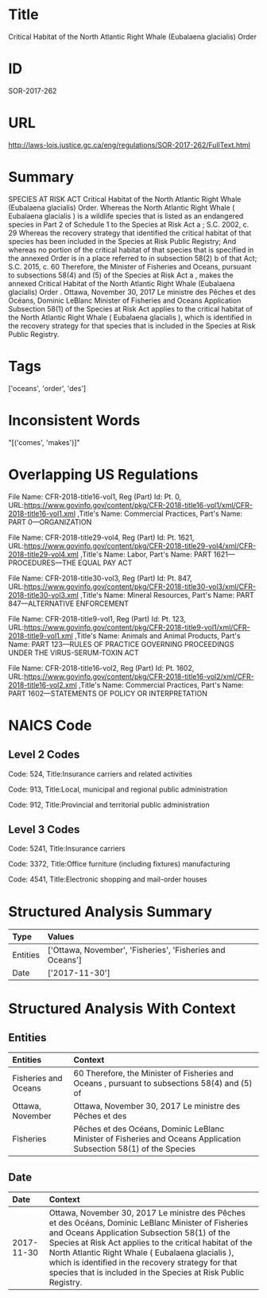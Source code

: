 # Title
Critical Habitat of the North Atlantic Right Whale (Eubalaena glacialis) Order


# ID
SOR-2017-262

# URL
http://laws-lois.justice.gc.ca/eng/regulations/SOR-2017-262/FullText.html


# Summary
SPECIES AT RISK ACT Critical Habitat of the North Atlantic Right Whale (Eubalaena glacialis) Order.
Whereas the North Atlantic Right Whale ( Eubalaena glacialis ) is a wildlife species that is listed as an endangered species in Part 2 of Schedule 1 to the  Species at Risk Act a ; S.C. 2002, c.
29 Whereas the recovery strategy that identified the critical habitat of that species has been included in the Species at Risk Public Registry; And whereas no portion of the critical habitat of that species that is specified in the annexed Order is in a place referred to in subsection 58(2) b  of that Act; S.C. 2015, c.
60 Therefore, the Minister of Fisheries and Oceans, pursuant to subsections 58(4) and (5) of the  Species at Risk Act a , makes the annexed  Critical Habitat of the North Atlantic Right Whale (Eubalaena glacialis) Order .
Ottawa, November 30, 2017 Le ministre des Pêches et des Océans, Dominic LeBlanc Minister of Fisheries and Oceans Application Subsection 58(1) of the  Species at Risk Act  applies to the critical habitat of the North Atlantic Right Whale ( Eubalaena glacialis ), which is identified in the recovery strategy for that species that is included in the Species at Risk Public Registry.


# Tags
['oceans', 'order', 'des']


# Inconsistent Words
"[('comes', 'makes')]"


# Overlapping US Regulations
File Name: CFR-2018-title16-vol1, Reg (Part) Id: Pt. 0, URL:https://www.govinfo.gov/content/pkg/CFR-2018-title16-vol1/xml/CFR-2018-title16-vol1.xml
,Title's Name: Commercial Practices, Part's Name: PART 0—ORGANIZATION

File Name: CFR-2018-title29-vol4, Reg (Part) Id: Pt. 1621, URL:https://www.govinfo.gov/content/pkg/CFR-2018-title29-vol4/xml/CFR-2018-title29-vol4.xml
,Title's Name: Labor, Part's Name: PART 1621—PROCEDURES—THE EQUAL PAY ACT

File Name: CFR-2018-title30-vol3, Reg (Part) Id: Pt. 847, URL:https://www.govinfo.gov/content/pkg/CFR-2018-title30-vol3/xml/CFR-2018-title30-vol3.xml
,Title's Name: Mineral Resources, Part's Name: PART 847—ALTERNATIVE ENFORCEMENT

File Name: CFR-2018-title9-vol1, Reg (Part) Id: Pt. 123, URL:https://www.govinfo.gov/content/pkg/CFR-2018-title9-vol1/xml/CFR-2018-title9-vol1.xml
,Title's Name: Animals and Animal Products, Part's Name: PART 123—RULES OF PRACTICE GOVERNING PROCEEDINGS UNDER THE VIRUS-SERUM-TOXIN ACT

File Name: CFR-2018-title16-vol2, Reg (Part) Id: Pt. 1602, URL:https://www.govinfo.gov/content/pkg/CFR-2018-title16-vol2/xml/CFR-2018-title16-vol2.xml
,Title's Name: Commercial Practices, Part's Name: PART 1602—STATEMENTS OF POLICY OR INTERPRETATION




# NAICS Code
## Level 2 Codes
Code: 524, Title:Insurance carriers and related activities

Code: 913, Title:Local, municipal and regional public administration

Code: 912, Title:Provincial and territorial public administration




## Level 3 Codes
Code: 5241, Title:Insurance carriers

Code: 3372, Title:Office furniture (including fixtures) manufacturing

Code: 4541, Title:Electronic shopping and mail-order houses







# Structured Analysis Summary
| Type     | Values                                                    |
|:---------|:----------------------------------------------------------|
| Entities | ['Ottawa, November', 'Fisheries', 'Fisheries and Oceans'] |
| Date     | ['2017-11-30']                                            |


# Structured Analysis With Context
 


## Entities
| Entities             | Context                                                                                                            |
|:---------------------|:-------------------------------------------------------------------------------------------------------------------|
| Fisheries and Oceans | 60 Therefore, the Minister of  Fisheries and Oceans , pursuant to subsections 58(4) and (5) of                     |
| Ottawa, November     | Ottawa, November 30, 2017 Le ministre des Pêches et des                                                            |
| Fisheries            | Pêches et des Océans, Dominic LeBlanc Minister of Fisheries and Oceans Application Subsection 58(1) of the Species |


## Date
| Date       | Context                                                                                                                                                                                                                                                                                                                                                                                      |
|:-----------|:---------------------------------------------------------------------------------------------------------------------------------------------------------------------------------------------------------------------------------------------------------------------------------------------------------------------------------------------------------------------------------------------|
| 2017-11-30 | Ottawa, November 30, 2017 Le ministre des Pêches et des Océans, Dominic LeBlanc Minister of Fisheries and Oceans Application Subsection 58(1) of the  Species at Risk Act  applies to the critical habitat of the North Atlantic Right Whale ( Eubalaena glacialis ), which is identified in the recovery strategy for that species that is included in the Species at Risk Public Registry. |


